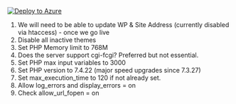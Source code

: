 [![Deploy to Azure](http://azuredeploy.net/deploybutton.png)](https://azuredeploy.net/)


1. We will need to be able to update WP & Site Address (currently disabled via htaccess) - once we go live
2. Disable all inactive themes
3. Set PHP Memory limit to 768M
4. Does the server support cgi-fcgi? Preferred but not essential.
5. Set PHP max input variables to 3000
6. Set PHP version to 7.4.22 (major speed upgrades since 7.3.27)
7. Set max_execution_time to 120 if not already set.
8. Allow log_errors and display_errors = on
9. Check allow_url_fopen = on
